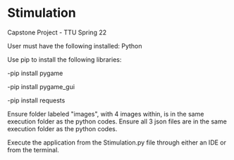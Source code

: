 # Stimulation
Capstone Project - TTU Spring 22

User must have the following installed: Python

Use pip to install the following libraries:

-pip install pygame

-pip install pygame_gui

-pip install requests


Ensure folder labeled "images", with 4 images within, is in the same execution folder as the python codes.
Ensure all 3 json files are in the same execution folder as the python codes. 

Execute the application from the Stimulation.py file through either an IDE or from the terminal. 
